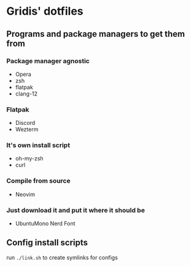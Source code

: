 # Gridis' dotfiles

## Programs and package managers to get them from

### Package manager agnostic

- Opera
- zsh
- flatpak
- clang-12

### Flatpak

- Discord
- Wezterm

### It's own install script

- oh-my-zsh
- curl

### Compile from source

- Neovim

### Just download it and put it where it should be

- UbuntuMono Nerd Font

## Config install scripts

run `./link.sh` to create symlinks for configs
